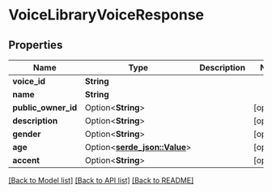 # VoiceLibraryVoiceResponse

## Properties

Name | Type | Description | Notes
------------ | ------------- | ------------- | -------------
**voice_id** | **String** |  | 
**name** | **String** |  | 
**public_owner_id** | Option<**String**> |  | [optional]
**description** | Option<**String**> |  | [optional]
**gender** | Option<**String**> |  | [optional]
**age** | Option<[**serde_json::Value**](.md)> |  | [optional]
**accent** | Option<**String**> |  | [optional]

[[Back to Model list]](../README.md#documentation-for-models) [[Back to API list]](../README.md#documentation-for-api-endpoints) [[Back to README]](../README.md)


